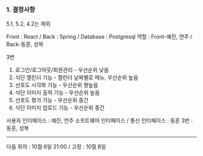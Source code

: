 ### 1. 결정사항

5.1, 5.2, 4.2는 제외

Front : React / Back : Spring / Database : Postgresql
역할 : Front-예진, 연주 / Back-동훈, 성복

3번
1. 로그인/로그아웃/회원관리 - 우선순위 낮음
2. 식단 캘린더 기능 - 캘린더 날짜별로 메뉴, 우선순위 높음
3. 선호도 시각화 기능 - 우선순위 짱높음
4. 식단 이미지 출력 기능 - 우선순위 높음
5. 선호도 평가 기능 - 우선순위 중간
6. 식단 이미지 업로드 기능 - 우선순위 중간

사용자 인터페이스 : 예진, 연주
소프트웨어 인터페이스 / 통신 인터페이스 : 동훈
3번 : 동훈, 성복

---

다음 회의 : 10월 6일 21:00 / 고정 : 10월 8일
